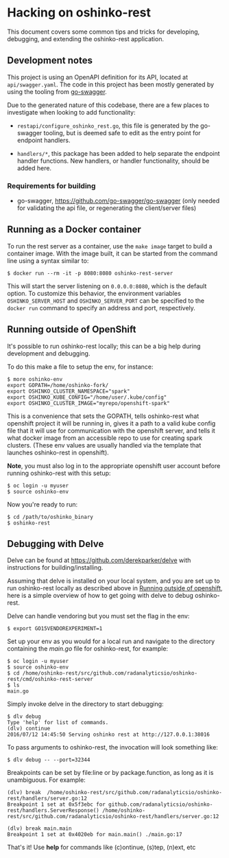 # Hacking on oshinko-rest

This document covers some common tips and tricks for developing, debugging,
and extending the oshinko-rest application.

## Development notes

This project is using an OpenAPI definition for its API, located at
`api/swagger.yaml`. The code in this project has been mostly generated by
using the tooling from [go-swagger](https://github.com/go-swagger/go-swagger).

Due to the generated nature of this codebase, there are a few places to
investigate when looking to add functionality:

* `restapi/configure_oshinko_rest.go`, this file is generated by the go-swagger
  tooling, but is deemed safe to edit as the entry point for endpoint handlers.

* `handlers/*`, this package has been added to help separate the endpoint
  handler functions. New handlers, or handler functionality, should be added
  here.

### Requirements for building

* go-swagger, https://github.com/go-swagger/go-swagger (only needed for
  validating the api file, or regenerating the client/server files)

## Running as a Docker container

To run the rest server as a container, use the `make image` target to build a
container image. With the image built, it can be started from the command
line using a syntax similar to:

    $ docker run --rm -it -p 8080:8080 oshinko-rest-server

This will start the server listening on `0.0.0.0:8080`, which is the default
option. To customize this behavior, the environment variables
`OSHINKO_SERVER_HOST` and `OSHINKO_SERVER_PORT` can be specified to the
`docker run` command to specify an address and port, respectively.

## Running outside of OpenShift

It's possible to run oshinko-rest locally; this can be a
big help during development and debugging.

To do this make a file to setup the env, for instance:

    $ more oshinko-env
    export GOPATH=/home/oshinko-fork/
    export OSHINKO_CLUSTER_NAMESPACE="spark"
    export OSHINKO_KUBE_CONFIG="/home/user/.kube/config"
    export OSHINKO_CLUSTER_IMAGE="myrepo/openshift-spark"

This is a convenience that sets the GOPATH, tells oshinko-rest what openshift
project it will be running in, gives it a path to a valid kube config file
that it will use for communication with the openshift server, and tells it
what docker image from an accessible repo to use for creating spark clusters.
(These env values are usually handled via the template that launches
oshinko-rest in openshift).

**Note**, you must also log in to the appropriate openshift user
account before running oshinko-rest with this setup:

    $ oc login -u myuser
    $ source oshinko-env

Now you're ready to run:

    $ cd /path/to/oshinko_binary
    $ oshinko-rest

## Debugging with Delve

Delve can be found at https://github.com/derekparker/delve with
instructions for building/installing.

Assuming that delve is installed on your local system, and you are
set up to run oshinko-rest locally as described above in
[Running outside of openshift](#running-outside-of-openshift), here is a simple
overview of how to get going with delve to debug oshinko-rest.

Delve can handle vendoring but you must set the flag in the env:

    $ export GO15VENDOREXPERIMENT=1

Set up your env as you would for a local run and navigate to the directory
containing the *main.go* file for oshinko-rest, for example:

    $ oc login -u myuser
    $ source oshinko-env
    $ cd /home/oshinko-rest/src/github.com/radanalyticsio/oshinko-rest/cmd/oshinko-rest-server
    $ ls
    main.go

Simply invoke delve in the directory to start debugging:

    $ dlv debug
    Type 'help' for list of commands.
    (dlv) continue
    2016/07/12 14:45:50 Serving oshinko rest at http://127.0.0.1:38016

To pass arguments to oshinko-rest, the invocation will look something like:

    $ dlv debug -- --port=32344

Breakpoints can be set by file:line or by package.function, as long as it
is unambiguous. For example:

    (dlv) break  /home/oshinko-rest/src/github.com/radanalyticsio/oshinko-rest/handlers/server.go:12
    Breakpoint 1 set at 0x5f3ebc for github.com/radanalyticsio/oshinko-rest/handlers.ServerResponse() /home/oshinko-rest/src/github.com/radanalyticsio/oshinko-rest/handlers/server.go:12

    (dlv) break main.main
    Breakpoint 1 set at 0x4020eb for main.main() ./main.go:17

That's it! Use **help** for commands like (c)ontinue, (s)tep, (n)ext, etc
